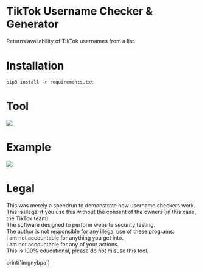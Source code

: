 # TikTok Username Checker & Generator
  Returns availability of TikTok usernames from a list.

# Installation
```
pip3 install -r requirements.txt
``` 

# Tool
![](https://i.ibb.co/JQ60v5m/tiktok-username-checker-tool.png)

# Example
![](https://i.ibb.co/89sDXmD/tiktok-username-checker-example.png)

# Legal
 This was merely a speedrun to demonstrate how username checkers work.<br/>
 This is illegal if you use this without the consent of the owners (in this case, the TikTok team).<br/>
 The software designed to perform website security testing.<br/>
 The author is not responsible for any illegal use of these programs.<br/>
 I am not accountable for anything you get into.<br/>
 I am not accountable for any of your actions.<br/>
 This is 100% educational, please do not misuse this tool.
 
print('imgnybpa')